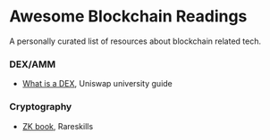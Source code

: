 # Awesome Blockchain Readings

A personally curated list of resources about blockchain related tech.

### DEX/AMM
- [What is a DEX](https://uniswap.university/guides/view/what-is-a-dex-uniswap/0), Uniswap university guide


### Cryptography
- [ZK book](https://www.rareskills.io/zk-book), Rareskills 
